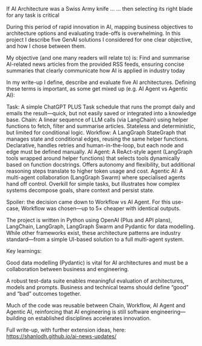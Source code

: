 If AI Architecture was a Swiss Army knife …
… then selecting its right blade for any task is critical

During this period of rapid innovation in AI, mapping business objectives to architecture options and evaluating trade-offs is overwhelming. In this project I describe five GenAI solutions I considered for one clear objective, and how I chose between them.

My objective (and one many readers will relate to) is:
Find and summarise AI-related news articles from the provided RSS feeds, ensuring concise summaries that clearly communicate how AI is applied in industry today

In my write-up I define, describe and evaluate five AI architectures. Defining these terms is important, as some get mixed up (e.g. AI Agent vs Agentic AI):

Task: A simple ChatGPT PLUS Task schedule that runs the prompt daily and emails the result—quick, but not easily saved or integrated into a knowledge base.
Chain: A linear sequence of LLM calls (via LangChain) using helper functions to fetch, filter and summarise articles. Stateless and deterministic, but limited for conditional logic.
Workflow: A LangGraph StateGraph that manages state and conditional edges, reusing the same helper functions. Declarative, handles retries and human-in-the-loop, but each node and edge must be defined manually.
AI Agent: A ReAct-style agent (LangGraph tools wrapped around helper functions) that selects tools dynamically based on function docstrings. Offers autonomy and flexibility, but additional reasoning steps translate to higher token usage and cost.
Agentic AI: A multi-agent collaboration (LangGraph Swarm) where specialised agents hand off control. Overkill for simple tasks, but illustrates how complex systems decompose goals, share context and persist state.

Spoiler: the decision came down to Workflow vs AI Agent. For this use-case, Workflow was chosen—up to 5× cheaper with identical outputs.

The project is written in Python using OpenAI (Plus and API plans), LangChain, LangGraph, LangGraph Swarm and Pydantic for data modelling. While other frameworks exist, these architecture patterns are industry standard—from a simple UI-based solution to a full multi-agent system.

Key learnings:

Good data modelling (Pydantic) is vital for AI architectures and must be a collaboration between business and engineering.

A robust test-data suite enables meaningful evaluation of architectures, models and prompts. Business and technical teams should define “good” and “bad” outcomes together.

Much of the code was reusable between Chain, Workflow, AI Agent and Agentic AI, reinforcing that AI engineering is still software engineering—building on established disciplines accelerates innovation.

Full write-up, with further extension ideas, here:
https://shanlodh.github.io/ai-news-updates/